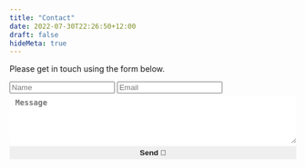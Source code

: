 ```yaml
---
title: "Contact"
date: 2022-07-30T22:26:50+12:00
draft: false
hideMeta: true
---
```

Please get in touch using the form below.

<div id="searchbox">
    <form accept-charset="UTF-8" action="https://getform.io/f/82856847-1f86-418f-b837-ff28a28542e7" method="POST">
        <input id="searchbox" type="text" name="name" placeholder="Name" style="margin-bottom:5px">
        <input id="searchbox" type="email" name="email" placeholder="Email" style="margin-bottom:5px">
        <textarea id="searchbox" rows="5" cols="60" name="message" placeholder="Message" style="margin-bottom:5px;padding:4px 10px;width:100%;color:var(--primary);font-weight:700;border:2px solid var(--tertiary);border-radius:var(--radius)"></textarea>
        <button id="form-button" type="submit" style="padding:4px 10px;width:100%;color:var(--primary);font-weight:700;border:2px solid var(--tertiary);border-radius:var(--radius)">Send 🚀</button>
    </form>
</div>
<div class="g-recaptcha" data-sitekey="6Lc0b_ckAAAAAG19_D0vEQGY-yUW1r-fBs-dysjx"></div>